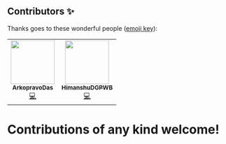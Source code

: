## Contributors ✨

Thanks goes to these wonderful people ([emoji key](https://allcontributors.org/docs/en/emoji-key)):

<!-- ALL-CONTRIBUTORS-LIST:START - Do not remove or modify this section -->
<!-- prettier-ignore-start -->
<!-- markdownlint-disable -->
<table>
  <tr>
    <td align="center"><a href="https://github.com/ArkopravoDas"><img src="https://avatars0.githubusercontent.com/u/62611125?v=4" width="100px;" alt=""/><br /><sub><b>ArkopravoDas</b></sub></a><br /><a href="https://github.com/iAbhishekBasu/Program_Dictionary/commits?author=ArkopravoDas" title="Code">💻</a></td>
    <td align="center"><a href="https://github.com/HimanshuDGPWB"><img src="https://avatars1.githubusercontent.com/u/56685294?v=4" width="100px;" alt=""/><br /><sub><b>HimanshuDGPWB</b></sub></a><br /><a href="https://github.com/iAbhishekBasu/Program_Dictionary/commits?author=HimanshuDGPWB" title="Code">💻</a></td>
  </tr>
  </tr>
</table>

<!-- markdownlint-enable -->
<!-- prettier-ignore-end -->
<!-- ALL-CONTRIBUTORS-LIST:END -->

Contributions of any kind welcome!
=======
